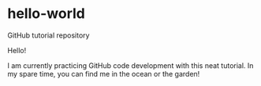# hello-world
GitHub tutorial repository

Hello!

I am currently practicing GitHub code development with this neat tutorial.  In my spare time, you can find me in the ocean or the garden!
